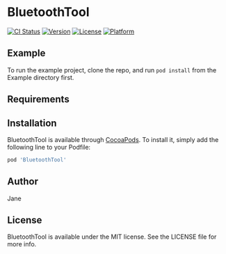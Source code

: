 # BluetoothTool

[![CI Status](https://img.shields.io/travis/Jane/BluetoothTool.svg?style=flat)](https://travis-ci.org/Jane/BluetoothTool)
[![Version](https://img.shields.io/cocoapods/v/BluetoothTool.svg?style=flat)](https://cocoapods.org/pods/BluetoothTool)
[![License](https://img.shields.io/cocoapods/l/BluetoothTool.svg?style=flat)](https://cocoapods.org/pods/BluetoothTool)
[![Platform](https://img.shields.io/cocoapods/p/BluetoothTool.svg?style=flat)](https://cocoapods.org/pods/BluetoothTool)

## Example

To run the example project, clone the repo, and run `pod install` from the Example directory first.

## Requirements

## Installation

BluetoothTool is available through [CocoaPods](https://cocoapods.org). To install
it, simply add the following line to your Podfile:

```ruby
pod 'BluetoothTool'
```

## Author

Jane

## License

BluetoothTool is available under the MIT license. See the LICENSE file for more info.

